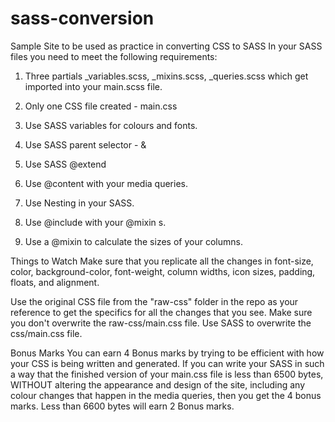 # sass-conversion
Sample Site to be used as practice in converting CSS to SASS
In your SASS files you need to meet the following requirements:

1. Three partials _variables.scss, _mixins.scss, _queries.scss which get imported into your main.scss file.

2. Only one CSS file created - main.css

3. Use SASS variables for colours and fonts.

4. Use SASS parent selector - &

5. Use SASS @extend

6. Use @content with your media queries.

7. Use Nesting in your SASS.

8. Use @include with your @mixin s.

9. Use a @mixin to calculate the sizes of your columns.

Things to Watch
Make sure that you replicate all the changes in font-size, color, background-color, font-weight, column widths, icon sizes, padding, floats, and alignment.

Use the original CSS file from the "raw-css" folder in the repo as your reference to get the specifics for all the changes that you see. Make sure you don't overwrite the raw-css/main.css file. Use SASS to overwrite the css/main.css file.

Bonus Marks
You can earn 4 Bonus marks by trying to be efficient with how your CSS is being written and generated. If you can write your SASS in such a way that the finished version of your main.css file is less than 6500 bytes, WITHOUT altering the appearance and design of the site, including any colour changes that happen in the media queries, then you get the 4 bonus marks. Less than 6600 bytes will earn 2 Bonus marks.
